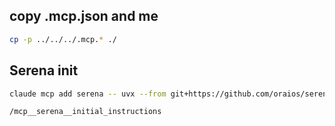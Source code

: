 ## copy .mcp.json and me

```bash
cp -p ../../../.mcp.* ./
```

## Serena init
```bash
claude mcp add serena -- uvx --from git+https://github.com/oraios/serena serena start-mcp-server --context ide-assistant --project $(pwd)
```

```claude-code
/mcp__serena__initial_instructions
```
